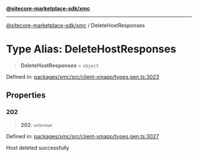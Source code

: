 [**@sitecore-marketplace-sdk/xmc**](../README.md)

***

[@sitecore-marketplace-sdk/xmc](../README.md) / DeleteHostResponses

# Type Alias: DeleteHostResponses

> **DeleteHostResponses** = `object`

Defined in: [packages/xmc/src/client-xmapp/types.gen.ts:3023](https://github.com/Sitecore/sitecore-marketplace-sdk/blob/af886e6134b8d1079ef5b8ef70b7eb2f1d9c8aeb/packages/xmc/src/client-xmapp/types.gen.ts#L3023)

## Properties

### 202

> **202**: `unknown`

Defined in: [packages/xmc/src/client-xmapp/types.gen.ts:3027](https://github.com/Sitecore/sitecore-marketplace-sdk/blob/af886e6134b8d1079ef5b8ef70b7eb2f1d9c8aeb/packages/xmc/src/client-xmapp/types.gen.ts#L3027)

Host deleted successfully
